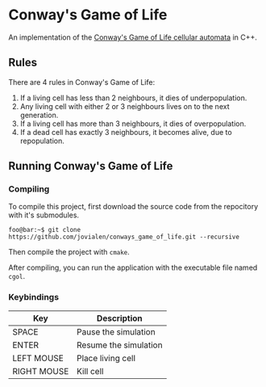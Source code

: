 # Conway's Game of Life

An implementation of the [Conway's Game of Life cellular automata](https://en.wikipedia.org/wiki/Conway's_Game_of_Life) in C++.

## Rules

There are 4 rules in Conway's Game of Life:

1. If a living cell has less than 2 neighbours, it dies of underpopulation.
2. Any living cell with either 2 or 3 neighbours lives on to the next generation.
3. If a living cell has more than 3 neighbours, it dies of overpopulation.
4. If a dead cell has exactly 3 neighbours, it becomes alive, due to repopulation.

## Running Conway's Game of Life

### Compiling

To compile this project, first download the source code from the repocitory with it's submodules.

```console
foo@bar:~$ git clone https://github.com/jovialen/conways_game_of_life.git --recursive
```

Then compile the project with `cmake`.

After compiling, you can run the application with the executable file named `cgol`.

### Keybindings

| Key         | Description           |
| ----------- | --------------------- |
| SPACE       | Pause the simulation  |
| ENTER       | Resume the simulation |
| LEFT MOUSE  | Place living cell     |
| RIGHT MOUSE | Kill cell             |
